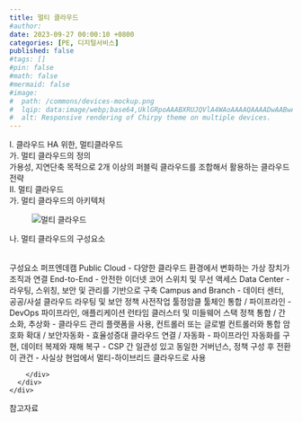 ```yaml
---
title: 멀티 클라우드
#author: 
date: 2023-09-27 00:00:10 +0800
categories: [PE, 디지털서비스]
published: false
#tags: []
#pin: false
#math: false
#mermaid: false
#image:
#  path: /commons/devices-mockup.png
#  lqip: data:image/webp;base64,UklGRpoAAABXRUJQVlA4WAoAAAAQAAAADwAABwAAQUxQSDIAAAARL0AmbZurmr57yyIiqE8oiG0bejIYEQTgqiDA9vqnsUSI6H+oAERp2HZ65qP/VIAWAFZQOCBCAAAA8AEAnQEqEAAIAAVAfCWkAALp8sF8rgRgAP7o9FDvMCkMde9PK7euH5M1m6VWoDXf2FkP3BqV0ZYbO6NA/VFIAAAA
#  alt: Responsive rendering of Chirpy theme on multiple devices.
---
```


<div class="post-wrap">
  <div class="para">
    <div class="para-title">
      I. 클라우드 HA 위한, 멀티클라우드
    </div>
    <div class="para-cntnt">
      <div class="para">
        <div class="para-title">
          가. 멀티 클라우드의 정의
        </div>
        <div class="para-cntnt">
            가용성, 지연단축 목적으로 2개 이상의 퍼블릭 클라우드를 조합해서 활용하는 클라우드 전략
        </div>
      </div>
    </div>
  </div>
  
  <div class="para">
    <div class="para-title">
      II. 멀티 클라우드
    </div>
    <div class="para-cntnt">
      <div class="para">
        <div class="para-title">
          가. 멀티 클라우드의 아키텍처
        </div>
        <div class="para-cntnt">
          <figure class="post-figure">
            <img src="/assets/img/posts/멀티-클라우드.png" alt="멀티 클라우드">
<!--            <figcaption>Source: Unveiling the Metaverse: Exploring Emerging Trends, Multifaceted Perspectives, and Future Challenges</figcaption>-->
          </figure>
        </div>
      </div>
      <div class="para">
        <div class="para-title">
          나. 멀티 클라우드의 구성요소
        </div>
        <div class="para-cntnt">
          <table class="post-table">
          </table>
          구성요소 퍼프엔데캠
  Public Cloud - 다양한 클라우드 환경에서 변화하는 가상 장치가 조직과 연결     
  End-to-End - 안전한 이더넷 코어 스위치 및 무선 액세스     
  Data Center - 라우팅, 스위칭, 보안 및 관리를 기반으로 구축     
  Campus and Branch - 데이터 센터, 공공/사설 클라우드 라우팅 및 보안 정책
사전작업 툴정암클
  툴체인 통합 / 파이프라인 - DevOps 파이프라인, 애플리케이션 런타임 클러스터 및 미들웨어 스택
  정책 통합 / 간소화, 추상화 - 클라우드 관리 플랫폼을 사용, 컨트롤러 또는 글로벌 컨트롤러와 통합
  암호화 확대 / 보안자동화 - 효율성증대
  클라우드 연결 / 자동화 - 파이프라인 자동화를 구현, 데이터 복제와 재해 복구
- CSP 간 일관성 있고 동일한 거버넌스, 정책 구성 후 전환이 관건
- 사실상 현업에서 멀티-하이브리드 클라우드로 사용

        </div>
      </div>
    </div>
  </div>

  <div class="refr-wrap">
    <div class="refr-title">
        참고자료
    </div>
    <ol class="refr-list">
    <!--    <li>(나현식, 최대선) <a target="_blank" href="https://scienceon.kisti.re.kr/commons/util/originalView.do?cn=JAKO202225948430499&oCn=JAKO202225948430499&dbt=JAKO&journal=NJOU00291864">메타버스 보안 위협 요소 및 대응 방안 검토</a></li>-->
    <!--    <li>(M. Uddin, S. Manickam, H. Ullah, M. Obaidat and A. Dandoush) <a target="_blank" href="https://ieeexplore.ieee.org/abstract/document/10138386">Unveiling the Metaverse: Exploring Emerging Trends, Multifaceted Perspectives, and Future Challenges</a></li>-->
    </ol>
  </div>
</div>
